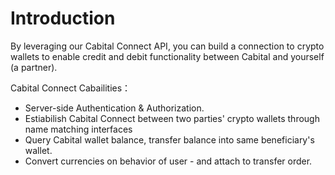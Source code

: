 # Introduction

By leveraging our Cabital Connect API, you can build a connection to crypto wallets to enable credit and debit functionality between Cabital and yourself (a partner). 

Cabital Connect Cabailities：

- Server-side Authentication & Authorization.
- Estiabilish Cabital Connect between two parties' crypto wallets through name matching interfaces
- Query Cabital wallet balance, transfer balance into same beneficiary's wallet. 
- Convert currencies on behavior of user - and attach to transfer order.
